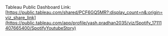 Tableau Public Dashboard Link: [https://public.tableau.com/shared/PCF6GQ5MR?:display_count=n&:origin=viz_share_link](https://public.tableau.com/app/profile/yash.pradhan2035/viz/Spotify_17111407665400/SpotifyYoutubeStory)
